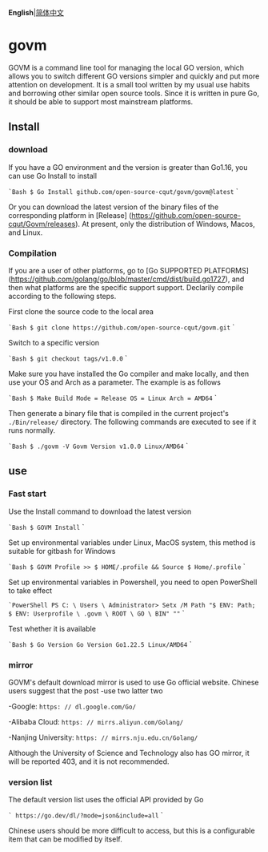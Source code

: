 **English**|[简体中文](README.md)

# govm

GOVM is a command line tool for managing the local GO version, which allows you to switch different GO versions simpler and quickly and put more attention on development. It is a small tool written by my usual use habits and borrowing other similar open source tools. Since it is written in pure Go, it should be able to support most mainstream platforms.



## Install



### download

If you have a GO environment and the version is greater than Go1.16, you can use Go Install to install

`` `Bash
$ Go Install github.com/open-source-cqut/govm/govm@latest
`` `

Or you can download the latest version of the binary files of the corresponding platform in [Release] (https://github.com/open-source-cqut/Govm/releases). At present, only the distribution of Windows, Macos, and Linux.



### Compilation

If you are a user of other platforms, go to [Go SUPPORTED PLATFORMS] (https://github.com/golang/go/blob/master/cmd/dist/build.go1727), and then what platforms are the specific support support. Declarily compile according to the following steps.

First clone the source code to the local area

`` `Bash
$ git clone https://github.com/open-source-cqut/govm.git
`` `

Switch to a specific version

`` `Bash
$ git checkout tags/v1.0.0
`` `

Make sure you have installed the Go compiler and make locally, and then use your OS and Arch as a parameter. The example is as follows

`` `Bash
$ Make Build Mode = Release OS = Linux Arch = AMD64
`` `

Then generate a binary file that is compiled in the current project's `./Bin/release/` directory. The following commands are executed to see if it runs normally.

`` `Bash
$ ./govm -V
Govm Version v1.0.0 Linux/AMD64
`` `



## use



### Fast start

Use the Install command to download the latest version

`` `Bash
$ GOVM Install
`` `

Set up environmental variables under Linux, MacOS system, this method is suitable for gitbash for Windows

`` `Bash
$ GOVM Profile >> $ HOME/.profile && Source $ Home/.profile
`` `

Set up environmental variables in Powershell, you need to open PowerShell to take effect

`` `PowerShell
PS C: \ Users \ Administrator> Setx /M Path "$ ENV: Path; $ ENV: Userprofile \ .govm \ ROOT \ GO \ BIN" ""
`` `

Test whether it is available

`` `Bash
$ Go Version
Go Version Go1.22.5 Linux/AMD64
`` `



### mirror

GOVM's default download mirror is used to use Go official website. Chinese users suggest that the post -use two latter two

-Google: `https: // dl.google.com/Go/`

-Alibaba Cloud: `https: // mirrs.aliyun.com/Golang/`

-Nanjing University: `https: // mirrs.nju.edu.cn/Golang/`

Although the University of Science and Technology also has GO mirror, it will be reported 403, and it is not recommended.



### version list

The default version list uses the official API provided by Go

`` `
https://go.dev/dl/?mode=json&include=all
`` `

Chinese users should be more difficult to access, but this is a configurable item that can be modified by itself.